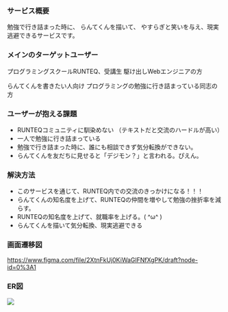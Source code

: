### サービス概要

勉強で行き詰まった時に、
らんてくんを描いて、
やすらぎと笑いを与え、現実逃避できるサービスです。

### メインのターゲットユーザー

プログラミングスクールRUNTEQ、受講生
駆け出しWebエンジニアの方

らんてくんを書きたい人向け
プログラミングの勉強に行き詰まっている同志の方

### ユーザーが抱える課題

-  RUNTEQコミュニティに馴染めない
  （テキストだと交流のハードルが高い）
- 一人で勉強に行き詰まっている　
- 勉強で行き詰まった時に、誰にも相談できず気分転換ができない。
- らんてくんを友だちに見せると「デジモン？」と言われる。ぴえん。

### 解決方法
- このサービスを通じて、RUNTEQ内での交流のきっかけになる！！！
- らんてくんの知名度を上げて、RUNTEQの仲間を増やして勉強の挫折率を減らす。
- RUNTEQの知名度を上げて、就職率を上げる。( ^ω^ )
- らんてくんを描いて気分転換、現実逃避できる

### 画面遷移図
https://www.figma.com/file/2XtnFkUj0KiWaGlFNfXgPK/draft?node-id=0%3A1

### ER図
![](https://i.imgur.com/y8mQufM.png)
